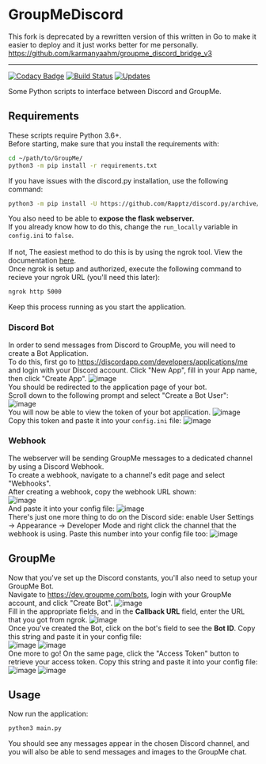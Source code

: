 # GroupMeDiscord

This fork is deprecated by a rewritten version of this written in Go to make it easier to deploy and it just works better for me personally. https://github.com/karmanyaahm/groupme_discord_bridge_v3

---
[![Codacy Badge](https://api.codacy.com/project/badge/Grade/f75c31c547204176a8e8dc4412918b17)](https://app.codacy.com/app/AnonGuy/GroupMeDiscord?utm_source=github.com&utm_medium=referral&utm_content=AnonGuy/GroupMeDiscord&utm_campaign=Badge_Grade_Dashboard) [![Build Status](https://travis-ci.org/AnonGuy/GroupMeDiscord.svg?branch=master)](https://travis-ci.org/AnonGuy/GroupMeDiscord) [![Updates](https://pyup.io/repos/github/AnonGuy/GroupMeDiscord/shield.svg)](https://pyup.io/repos/github/AnonGuy/GroupMeDiscord/)


Some Python scripts to interface between Discord and GroupMe.

## Requirements
These scripts require Python 3.6+. <br/>
Before starting, make sure that you install the requirements with:
```bash
cd ~/path/to/GroupMe/
python3 -m pip install -r requirements.txt
```
If you have issues with the discord.py installation, use the following command:
```bash
python3 -m pip install -U https://github.com/Rapptz/discord.py/archive/rewrite.zip#egg=discord.py
```
You also need to be able to **expose the flask webserver.** <br/>
If you already know how to do this, change the `run_locally` variable in `config.ini` to `false`. <br/> <br/>
If not, The easiest method to do this is by using the ngrok tool. View the documentation [here](https://ngrok.com/). <br/>
Once ngrok is setup and authorized, execute the following command to recieve your ngrok URL (you'll need this later):
```bash
ngrok http 5000
```
Keep this process running as you start the application.
### Discord Bot
In order to send messages from Discord to GroupMe, you will need to create a Bot Application. <br>
To do this, first go to https://discordapp.com/developers/applications/me and login with your Discord account. 
Click "New App", fill in your App name, then click "Create App".
![image](http://i.imgur.com/s7QbeCv.png) <br/>
You should be redirected to the application page of your bot. <br/> Scroll down to the following prompt and select "Create a Bot User": <br/>
![image](http://i.imgur.com/C8W4dw1.png) <br/>
You will now be able to view the token of your bot application.
![image](http://i.imgur.com/ODQDOFc.png) <br/>
Copy this token and paste it into your `config.ini` file:
![image](http://i.imgur.com/tdSyCmu.png) <br/>

### Webhook
The webserver will be sending GroupMe messages to a dedicated channel by using a Discord Webhook. <br/>
To create a webhook, navigate to a channel's edit page and select "Webhooks". <br>
After creating a webhook, copy the webhook URL shown: <br/>
![image](http://i.imgur.com/rYzZ9gc.png) <br/>
And paste it into your config file:
![image](http://i.imgur.com/ZMHYt3y.png) <br>
There's just one more thing to do on the Discord side: enable User Settings -> Appearance -> Developer Mode and right click the channel that the webhook is using. Paste this number into your config file too:
![image](http://i.imgur.com/ZbQH1bm.png) <br/>

## GroupMe
Now that you've set up the Discord constants, you'll also need to setup your GroupMe Bot. <br/>
Navigate to https://dev.groupme.com/bots, login with your GroupMe account, and click "Create Bot".
![image](http://i.imgur.com/uEAkype.png) <br/>
Fill in the appropriate fields, and in the **Callback URL** field, enter the URL that you got from ngrok.
![image](http://i.imgur.com/rrUasK3.png) <br/>
Once you've created the Bot, click on the bot's field to see the **Bot ID**. Copy this string and paste it in your config file: <br/>
![image](http://i.imgur.com/hRqS0JM.png)
![image](http://i.imgur.com/nooiph0.png) <br/>
One more to go! On the same page, click the "Access Token" button to retrieve your access token.
Copy this string and paste it into your config file: <br/>
![image](http://i.imgur.com/IpouBmi.png)
![image](http://i.imgur.com/sA8tZJU.png) <br/>

## Usage
Now run the application:
```bash
python3 main.py
```
You should see any messages appear in the chosen Discord channel, and you will also be able to send messages and images to the GroupMe chat.
